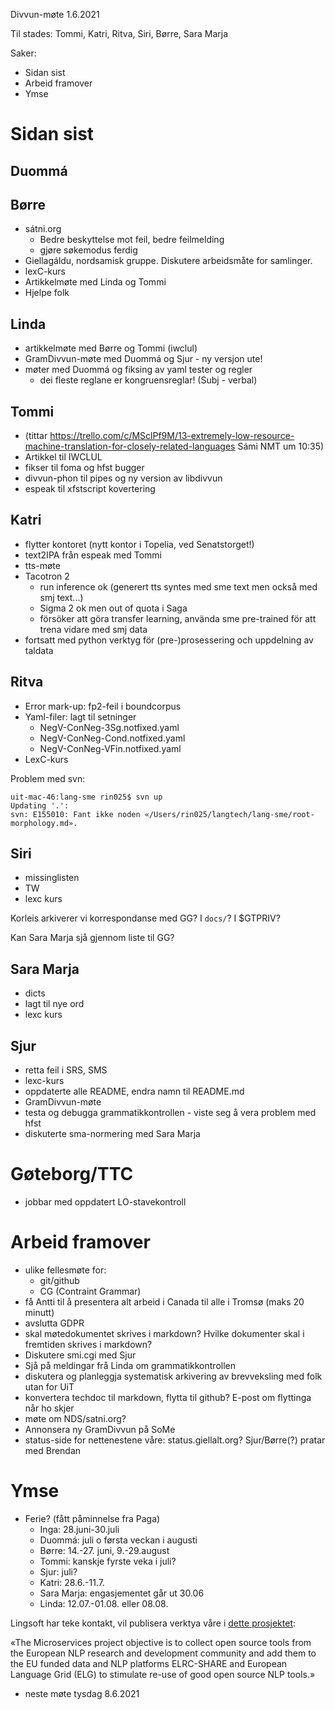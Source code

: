 Divvun-møte 1.6.2021

Til stades: Tommi, Katri, Ritva, Siri, Børre, Sara Marja

Saker:
* Sidan sist
* Arbeid framover
* Ymse

#  Sidan sist

##  Duommá

##  Børre
* sátni.org
    - Bedre beskyttelse mot feil, bedre feilmelding
    - gjøre søkemodus ferdig
* Giellagáldu, nordsamisk gruppe. Diskutere arbeidsmåte for samlinger.
* lexC-kurs
* Artikkelmøte med Linda og Tommi
* Hjelpe folk

##  Linda
* artikkelmøte med Børre og Tommi (iwclul)
* GramDivvun-møte med Duommá og Sjur - ny versjon ute!
* møter med Duommá og fiksing av yaml tester og regler
    - dei fleste reglane er kongruensreglar! (Subj - verbal)

##  Tommi
* (tittar https://trello.com/c/MSclPf9M/13-extremely-low-resource-machine-translation-for-closely-related-languages Sámi NMT um 10:35)
* Artikkel til IWCLUL
* fikser til foma og hfst bugger
* divvun-phon til pipes og ny version av libdivvun
* espeak til xfstscript kovertering

##  Katri
* flytter kontoret (nytt kontor i Topelia, ved Senatstorget!)
* text2IPA från espeak med Tommi
* tts-møte
* Tacotron 2
    - run inference ok (generert tts syntes med sme text men också med smj text...)
    - Sigma 2 ok men out of quota i Saga
    - försöker att göra transfer learning, använda sme pre-trained för att trena vidare med smj data
* fortsatt med python verktyg för (pre-)prosessering och uppdelning av taldata

##  Ritva
* Error mark-up: fp2-feil i boundcorpus
* Yaml-filer: lagt til setninger
    - NegV-ConNeg-3Sg.notfixed.yaml
    - NegV-ConNeg-Cond.notfixed.yaml
    - NegV-ConNeg-VFin.notfixed.yaml
* LexC-kurs

Problem med svn:
```
uit-mac-46:lang-sme rin025$ svn up
Updating '.':
svn: E155010: Fant ikke noden «/Users/rin025/langtech/lang-sme/root-morphology.md».
```

##  Siri
* missinglisten
* TW
* lexc kurs

Korleis arkiverer vi korrespondanse med GG? I `docs/`? I $GTPRIV?

Kan Sara Marja sjå gjennom liste til GG?

##  Sara Marja
* dicts
* lagt til nye ord
* lexc kurs

##  Sjur
* retta feil i SRS, SMS
* lexc-kurs
* oppdaterte alle README, endra namn til README.md
* GramDivvun-møte
* testa og debugga grammatikkontrollen - viste seg å vera problem med hfst
* diskuterte sma-normering med Sara Marja

#  Gøteborg/TTC
* jobbar med oppdatert LO-stavekontroll

#  Arbeid framover
* ulike fellesmøte for:
    - git/github
    - CG (Contraint Grammar)
* få Antti til å presentera alt arbeid i Canada til alle i Tromsø (maks 20 minutt)
* avslutta GDPR
* skal møtedokumentet skrives i markdown? Hvilke dokumenter skal i fremtiden skrives i markdown?
* Diskutere smi.cgi med Sjur
* Sjå på meldingar frå Linda om grammatikkontrollen
* diskutera og planleggja systematisk arkivering av brevveksling med folk utan for UiT
* konvertera techdoc til markdown, flytta til github? E-post om flyttinga når ho skjer
* møte om NDS/satni.org?
* Annonsera ny GramDivvun på SoMe
* status-side for nettenestene våre: status.giellalt.org? Sjur/Børre(?) pratar med Brendan

#  Ymse
* Ferie? (fått påminnelse fra Paga)
    - Inga: 28.juni-30.juli
    - Duommá: juli o førsta veckan i augusti
    - Børre: 14.-27. juni, 9.-29.august
    - Tommi: kanskje fyrste veka i juli?
    - Sjur: juli?
    - Katri: 28.6.-11.7.
    - Sara Marja: engasjementet går ut 30.06
    - Linda: 12.07.-01.08. eller 08.08.

Lingsoft har teke kontakt, vil publisera verktya våre i [dette prosjektet](https://lingsoft.fi/en/microservices-at-your-service-bridging-gap-between-nlp-research-and-industry):

«The Microservices project objective is to collect open source tools from the European NLP research and development community and add them to the EU funded data and NLP platforms ELRC-SHARE and European Language Grid (ELG) to stimulate re-use of good open source NLP tools.»

* neste møte tysdag 8.6.2021
